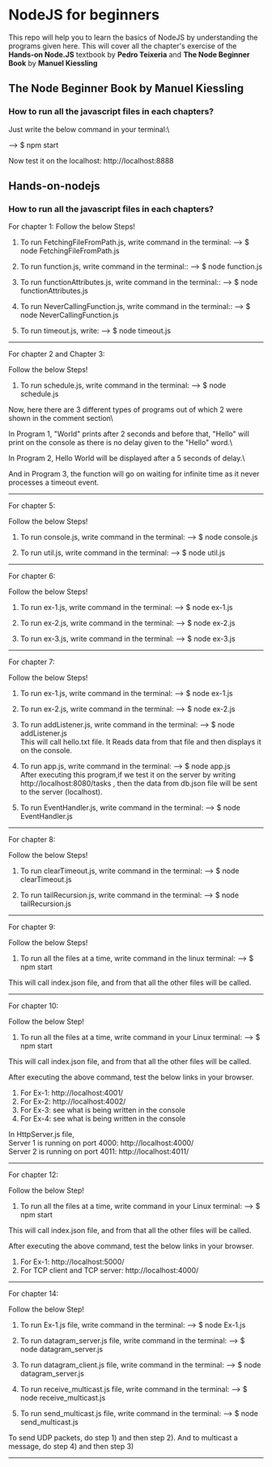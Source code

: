 # NodeJS for beginners

This repo will help you to learn the basics of NodeJS by understanding the programs given here. This will cover all the chapter's exercise of the **Hands-on Node.JS** textbook by **Pedro Teixeria** and **The Node Beginner Book** by **Manuel Kiessling**

## The Node Beginner Book by Manuel Kiessling

### How to run all the javascript files in each chapters?

Just write the below command in your terminal:\

--> $ npm start


Now test it on the localhost: http://localhost:8888


## Hands-on-nodejs 

### How to run all the javascript files in each chapters?


For chapter 1: 
Follow the below Steps!

1) To run FetchingFileFromPath.js, write command in the terminal:
--> $ node FetchingFileFromPath.js

2) To run function.js, write command in the terminal::
--> $ node function.js

3) To run functionAttributes.js, write command in the terminal::
--> $ node functionAttributes.js

4) To run NeverCallingFunction.js, write command in the terminal::
--> $ node NeverCallingFunction.js

5) To run timeout.js, write:
--> $ node timeout.js

-----------------------------------------------------------------------------------------------------------------------------------------------

For chapter 2 and Chapter 3: 

Follow the below Steps!

1) To run schedule.js, write command in the terminal:
--> $ node schedule.js

Now, here there are 3 different types of programs out of which 2 were shown in the comment section\

In Program 1, "World" prints after 2 seconds and before that, "Hello" will print on the console as there is no delay given to the "Hello" word.\\
 
In Program 2, Hello World will be displayed after a 5 seconds of delay.\\

And in Program 3, the function will go on waiting for infinite time as it never processes a timeout event. 


-----------------------------------------------------------------------------------------------------------------------------------------------


For chapter 5: 

Follow the below Steps!

1) To run console.js, write command in the terminal:
--> $ node console.js

2) To run util.js, write command in the terminal:
--> $ node util.js


-----------------------------------------------------------------------------------------------------------------------------------------------


For chapter 6: 

Follow the below Steps!

1) To run ex-1.js, write command in the terminal:
--> $ node ex-1.js

2) To run ex-2.js, write command in the terminal:
--> $ node ex-2.js

2) To run ex-3.js, write command in the terminal:
--> $ node ex-3.js


-----------------------------------------------------------------------------------------------------------------------------------------------


For chapter 7: 

Follow the below Steps!

1) To run ex-1.js, write command in the terminal:
--> $ node ex-1.js

2) To run ex-2.js, write command in the terminal:
--> $ node ex-2.js

3) To run addListener.js, write command in the terminal:
--> $ node addListener.js \
This will call hello.txt file. It Reads data from that file and then displays it on the console.

4) To run app.js, write command in the terminal:
--> $ node app.js \
After executing this program,if we test it on the server by writing http://localhost:8080/tasks , then the data from db.json file will be sent to the server (localhost). 

5) To run EventHandler.js, write command in the terminal:
--> $ node EventHandler.js


-----------------------------------------------------------------------------------------------------------------------------------------------


For chapter 8: 

Follow the below Steps!

1) To run clearTimeout.js, write command in the terminal:
--> $ node clearTimeout.js

2) To run tailRecursion.js, write command in the terminal:
--> $ node tailRecursion.js


-----------------------------------------------------------------------------------------------------------------------------------------------


For chapter 9: 

Follow the below Steps!

1) To run all the files at a time, write command in the linux terminal: 
--> $ npm start


This will call index.json file, and from that all the other files will be called.


-----------------------------------------------------------------------------------------------------------------------------------------------


For chapter 10: 

Follow the below Step!

1) To run all the files at a time, write command in your Linux terminal: 
--> $ npm start


This will call index.json file, and from that all the other files will be called.

After executing the above command, test the below links in your browser.

1) For Ex-1: http://localhost:4001/
2) For Ex-2: http://localhost:4002/
3) For Ex-3: see what is being written in the console
4) For Ex-4: see what is being written in the console


In HttpServer.js file, \
Server 1 is running on port 4000: http://localhost:4000/ \
Server 2 is running on port 4011: http://localhost:4011/ 


-----------------------------------------------------------------------------------------------------------------------------------------------


For chapter 12: 

Follow the below Step!

1) To run all the files at a time, write command in your Linux terminal: 
--> $ npm start

This will call index.json file, and from that all the other files will be called.

After executing the above command, test the below links in your browser.

1) For Ex-1: http://localhost:5000/
2) For TCP client and TCP server: http://localhost:4000/

-----------------------------------------------------------------------------------------------------------------------------------------------


For chapter 14: 

Follow the below Step!

1) To run Ex-1.js file, write command in the terminal:
--> $ node Ex-1.js 

2) To run datagram_server.js file, write command in the terminal:
--> $ node datagram_server.js

3) To run datagram_client.js file, write command in the terminal:
--> $ node datagram_server.js

4) To run receive_multicast.js file, write command in the terminal:
--> $ node receive_multicast.js

5) To run send_multicast.js file, write command in the terminal:
--> $ node send_multicast.js


To send UDP packets, do step 1) and then step 2). And to multicast a message, do step 4) and then step 3)

-----------------------------------------------------------------------------------------------------------------------------------------------
